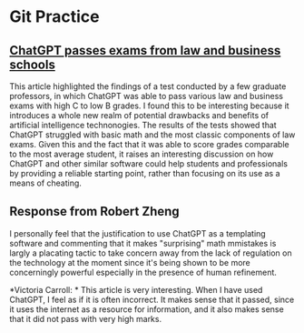 # Git Practice

## [ChatGPT passes exams from law and business schools](https://www.cnn.com/2023/01/26/tech/chatgpt-passes-exams/index.html)
This article highlighted the findings of a test conducted by a few graduate professors, in which ChatGPT was able to pass various law and business exams with high C to low B grades. I found this to be interesting because it introduces a whole new realm of potential drawbacks and benefits of artificial intelligence technonogies. The results of the tests showed that ChatGPT struggled with basic math and the most classic components of law exams. Given this and the fact that it was able to score grades comparable to the most average student, it raises an interesting discussion on how ChatGPT and other similar software could help students and professionals by providing a reliable starting point, rather than focusing on its use as a means of cheating. 

## Response from Robert Zheng
I personally feel that the justification to use ChatGPT as a templating software and commenting that it makes "surprising" math mmistakes is largly a placating tactic to take concern away from the lack of regulation on the technology at the moment since it's being shown to be more concerningly powerful especially in the presence of human refinement.

*Victoria Carroll: *
    This article is very interesting. When I have used ChatGPT, I feel as if it is often incorrect. It makes sense that it passed, since it uses the internet as a resource for information, and it also makes sense that it did not pass with very high marks.

